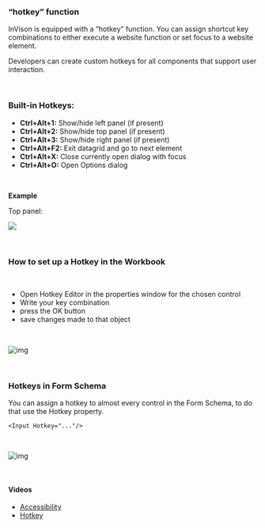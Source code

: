 ### “hotkey” function

InVison is equipped with a “hotkey” function. You can assign shortcut key combinations to either execute a website function or set focus to a website element. 

Developers can create custom hotkeys for all components that support user interaction.

<br/>

### Built-in Hotkeys:

- **Ctrl+Alt+1:** Show/hide left panel (if present)
- **Ctrl+Alt+2:** Show/hide top panel (if present)
- **Ctrl+Alt+3:** Show/hide right panel (if present)
- **Ctrl+Alt+F2:** Exit datagrid and go to next element
- **Ctrl+Alt+X:** Close currently open dialog with focus
- **Ctrl+Alt+O:** Open Options dialog

<br/>

**Example**

Top panel:

![](https://profitbasedocs.blob.core.windows.net/images/toppanel.png)


<br/>

### How to set up a Hotkey in the Workbook

<br/>

- Open Hotkey Editor in the properties window for the chosen control
- Write your key combination
- press the OK button
- save changes made to that object

<br/>

![img](https://profitbasedocs.blob.core.windows.net/images/Accessibility.png)

<br/>

### Hotkeys in Form Schema

You can assign a hotkey to almost every control in the Form Schema, to do that use the Hotkey property.
<br/>

```
<Input Hotkey="..."/>
```

<br/>

![img](https://profitbasedocs.blob.core.windows.net/images/hotkeys.png)

<br/>



#### Videos

- [Accessibility](../../videos/accessibility.md)
- [Hotkey](https://profitbasedocs.blob.core.windows.net/videos/Accessibiblity%20-%20hotkeys.mp4)